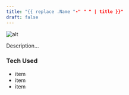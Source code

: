 ```yaml
---
title: "{{ replace .Name "-" " " | title }}"
draft: false
---
```


![alt](//via.placeholder.com/640x150)

Description...

### Tech Used
* item
* item
* item